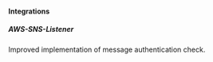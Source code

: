 
#### Integrations

##### AWS-SNS-Listener

Improved implementation of message authentication check.
